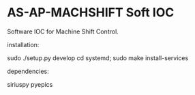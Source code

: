 # AS-AP-MACHSHIFT Soft IOC

Software IOC for Machine Shift Control.

installation:

 sudo ./setup.py develop
 cd systemd; sudo make install-services

 dependencies:

  siriuspy
  pyepics

